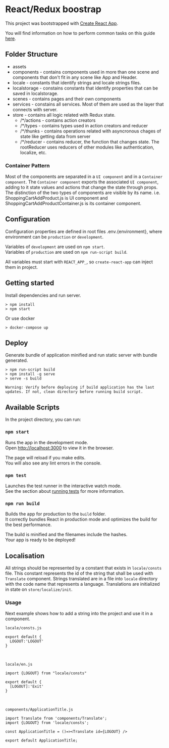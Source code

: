 # React/Redux boostrap

This project was bootstrapped with [Create React App](https://github.com/facebookincubator/create-react-app).

You will find information on how to perform common tasks on this guide [here](https://github.com/facebookincubator/create-react-app/blob/master/packages/react-scripts/template/README.md).

## Folder Structure

- assets
- components - contains components used in more than one scene and components that don't fit in any scene like App and Header.
- locale - constants that identify strings and locale strings files.
- localstorage - constains constants that identify properties that can be saved in localstorage.
- scenes - contains pages and their own components
- services - constains all services. Most of them are used as the layer that connects with server.
- store - contains all logic related with Redux state.
  - /*/actions - contains action creators
  - /*/types - contains types used in action creators and reducer
  - /*/thunks - contains operations related with asyncronous chages of state like getting data from server
  - /*/reducer - contains reducer, the function that changes state. The rootReducer uses reducers of other modules like authentication, localize, etc.

### Container Pattern

Most of the components are separated in a `UI component` and in a `Container component`. The `Container component` exports the associated `UI component`, adding to it state values and actions that change the state through props. The distinction of the two types of components are visible by its name. i.e. ShoppingCartAddProduct.js is UI component and ShoppingCartAddProductContainer.js is its container component.

## Configuration

Configuration properties are defined in root files .env.{environment}, where environment can be `production` or `development`.

Variables of `development` are used on `npm start`.<br />
Variables of `production` are used on `npm run-script build`.

All variables must start with `REACT_APP_`, so `create-react-app` can inject them in project.

## Getting started

Install dependencies and run server.

```
> npm install
> npm start
```

Or use docker

```
> docker-compose up
```

## Deploy

Generate bundle of application minified and run static server with bundle generated.

```
> npm run-script build
> npm install -g serve
> serve -s build
```

`Warning: Verify before deploying if build application has the last updates. If not, clean directory before running build script.`

## Available Scripts

In the project directory, you can run:

### `npm start`

Runs the app in the development mode.<br>
Open [http://localhost:3000](http://localhost:3000) to view it in the browser.

The page will reload if you make edits.<br>
You will also see any lint errors in the console.

### `npm test`

Launches the test runner in the interactive watch mode.<br>
See the section about [running tests](#running-tests) for more information.

### `npm run build`

Builds the app for production to the `build` folder.<br>
It correctly bundles React in production mode and optimizes the build for the best performance.

The build is minified and the filenames include the hashes.<br>
Your app is ready to be deployed!

## Localisation
All strings should be represented by a constant that exists in `locale/consts` file. This constant represents the id of the string that shall be used with `Translate` component. Strings translated are in a file into `locale` directory with the code name that represents a language. Translations are initialized in state on `store/localize/init`.

### Usage

Next example shows how to add a string into the project and use it in a component.

`locale/consts.js`
```
export default {
  LOGOUT:'LOGOUT'
}
```
<br />

`locale/en.js`
```
import {LOGOUT} from "locale/consts"

export default {
  [LOGOUT]:'Exit'
}
```
<br />

`components/ApplicationTitle.js`
```
import Translate from 'components/Translate';
import {LOGOUT} from 'locale/consts';

const ApplicationTitle = ()=><Translate id={LOGOUT} />

export default ApplicationTitle;
```
